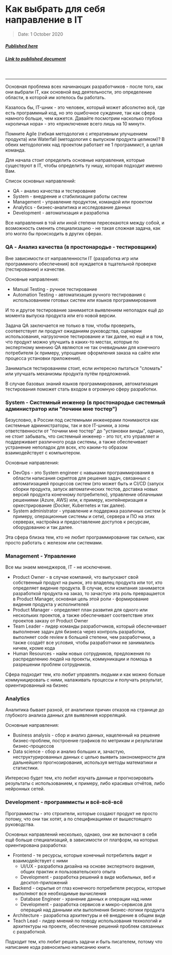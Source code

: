 # Как выбрать для себя направление в IT

> Date: 1 October 2020
##### [Published here](https://vk.com/akvelon)
##### [Link to published document](https://vk.com/akvelon?w=wall-18983678_799)
&nbsp;
___

Основная проблема всех начинающих разработчиков - после того, как они выбрали IT, как основной вид деятельности, это определение области, в которой им хотелось бы работать.

Казалось бы, IT-шник - это человек, который может абсолютно всё, где есть программный код, но это ошибочное суждение, так как сфера намного больше, чем кажется. Давайте посмотрим насколько глубока «кроличья нора» - это «приключение всего лишь на 10 минут».

Помните Agile (гибкая методология с итеративным улучшением продукта) или Waterfall (методология с выпуском продукта целиком)? В обеих методологиях над проектом работает не 1 программист, а целая команда.

Для начала стоит определить основные направления, которые существуют в IT, чтобы определить ту нишу, которая подходит именно Вам.

Список основных направлений:

- QA - анализ качества и тестирование
- System - внедрение и стабилизация работы систем
- Management - управление продуктом, командой или проектом
- Analytics - бизнес-аналитика и исследование данных
- Development - автоматизация и разработка

Все направления в той или иной степени пересекаются между собой, и возможность сменить специализацию - не такая сложная задача, как это могло бы происходить в других сферах.

### QA - Анализ качества (в простонародье - тестировщики)

Вне зависимости от направленности IT (разработка игр или программного обеспечения) всё нуждается в тщательной проверке (тестировании) и качестве.

Основные направления:

- Manual Testing - ручное тестирование
- Automation Testing - автоматизация ручного тестирования с использованием готовых систем или языков программирования

И то и другое тестирование занимается выявлением неполадок ещё до момента выпуска продукта или его новой версии.

Задача QA заключается не только в том, чтобы проверить, соответствует ли продукт ожиданиям руководства, сценарии использования, нагрузочное тестирование и так далее, но ещё и в том, что продукт можно улучшить в каких-то местах, которые по экспертному мнению QA являются не так очевидными для конечного потребителя (к примеру, упрощение оформления заказа на сайте или процесса установки приложения).

Заниматься тестированием стоит, если интересно пытаться "сломать" или улучшать механизмы продукта путём предложений.

В случае базовых знаний языков программирования, автоматизация тестирования поможет стать входом в огромную сферу разработки.

### System - Системный инженер (в простонародье системный администратор или "почини мне тостер")

Безусловно, в России под системными инженерами понимаются как системные администраторы, так и все IT-шники, а зоны ответственности от "почини мне тостер" до "установки винды", однако, не стоит забывать, что системный инженер - это тот, кто управляет и поддерживает различного рода системы, а также обеспечивает устранение неполадок для всех, кто каким-то образом взаимодействует с компьютером.

Основные направления:

- DevOps - это System engineer с навыками программирования в области написания скриптов для решения задач, связанных с автоматизацией процессов систем (это может быть и CI/CD (запуск сборки продукта, запуск автоматических тестов, доставка новых версий продукта конечному потребителю), управление облачными решениями (Azure, AWS) или, к примеру, контейнеризация и оркестрирование (Docker, Kubernetes и так далее).
- System administrator - управление и поддержка различных систем (к примеру, операционные системы и сети), сервера и ПО на этих серверах, настройка и предоставление доступов к ресурсам, оборудованию и так далее.

Эта сфера близка тем, кто не любит программирование так сильно, как просто работать с железом или системами.

### Management - Управление

Все мы знаем менеджеров, IT - не исключение.

- Product Owner - в случае компаний, что выпускают свой собственный продукт на рынок, это владелец продукта или тот, кто определяет видение продукта. В случае, если компания занимается разработкой продукта на заказ, то зачастую эта роль превращается в Product Manager, основная цель этой роли - формирование видения продукта у исполнителей
- Product Manager - определяет план развития для одного или нескольких проектов, а также обеспечивает соответствие этих проектов заказу от Product Owner
- Team Leader - лидер команды разработчиков, который обеспечивает выполнение задач для бизнеса через контроль разработки, выполняет code review в большей степени, чем разработчики, а также создаёт все условия, чтобы разработчики не занимались ничем, кроме кода
- Human Resources - найм новых сотрудников, предложения по распределению людей на проекты, коммуникации и помощь в разрешении проблем сотрудников.

Сфера подходит тем, кто любит управлять людьми и как можно больше коммуницировать с ними, налаживать процессы и получать результат, ориентированный на бизнес

### Analytics

Аналитика бывает разной, от аналитики причин отказов на странице до глубокого анализа данных для выявления корреляций.

Основные направления:

- Business analysis - сбор и анализ данных, нацеленный на решение бизнес-проблем, построение графиков по метрикам и результатам бизнес-процессов
- Data science - сбор и анализ больших и, зачастую, неструктурированных данных с целью выявить закономерности для дальнейшего прогнозирования, используя методы математики и статистики.

Интересно будет тем, кто любит изучать данные и прогнозировать результаты с использованием, к примеру, либо красивых отчётов, либо нейронных сетей.

### Development - программисты и всё-всё-всё

Программисты - это строители, которые создают продукт не просто потому, что они так хотят, а по спецификациями от вышестоящего руководства.

Основных направлений несколько, однако, они же включают в себя ещё больше специализаций, в зависимости от платформ, на которых ориентирована разработка:

- Frontend - те ресурсы, которые конечный потребитель видит и взаимодействует с ними
  - UI/UX - разработка дизайна на основе экспертного видения, общих практик и пользовательского опыта
  - Development - разработка решений в виде мобильных, веб и десктоп-приложений
- Backend - скрытые от глаз конечного потребителя ресурсы, которые выполняют все необходимые вычисления
  - Database Engineer - хранение данных и операции над ними
  - Development - разработка сервисов и микро-сервисов для операций над данными или выполнения бизнес-логики продукта
- Architecture - разработка архитектуры и её внедрение в общем виде
- Teach Lead - лидер мнений по поводу использования технологий и архитектуры на проекте, обеспечение решений проблем связанных с разработкой.

Подходит тем, кто любит решать задачи и быть писателем, потому что написание кода равносильно написанию книги.
